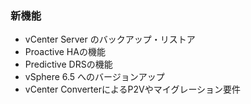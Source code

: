 ### 新機能
* vCenter Server のバックアップ・リストア
* Proactive HAの機能
* Predictive DRSの機能
* vSphere 6.5 へのバージョンアップ
* vCenter ConverterによるP2Vやマイグレーション要件
